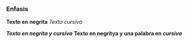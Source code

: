 ### Enfasis

**Texto en negrita** 
_Texto cursiva_ 

***Texto en negrita y cursiva***
**Texto en negritya y una palabra en _cursiva_**
